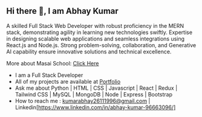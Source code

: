 ## Hi there 👋, I am Abhay Kumar

A skilled Full Stack Web Developer with robust proficiency in the MERN stack, demonstrating agility in learning new technologies swiftly. Expertise in designing scalable web applications and seamless integrations using React.js and Node.js. Strong problem-solving, collaboration, and Generative AI capability ensure innovative solutions and technical excellence.

More about Masai School: [Click Here](https://www.masaischool.com)

- I am a Full Stack Developer
- All of my projects are available at [Portfolio](https://abhkrportfolio.netlify.app/)
- Ask me about Python | HTML | CSS | Javascript | React | Redux | Tailwind CSS | MySQL | MongoDB | Node | Express | Bootstrap
- How to reach me : kumarabhay26111996@gmail.com | Linkedin[https://www.linkedin.com/in/abhay-kumar-96663096/]

<!--
**AbhayKumar2611/AbhayKumar2611** is a ✨ _special_ ✨ repository because its `README.md` (this file) appears on your GitHub profile.

Here are some ideas to get you started:

- 🔭 I’m currently working on ...
- 🌱 I’m currently learning ...
- 👯 I’m looking to collaborate on ...
- 🤔 I’m looking for help with ...
- 💬 Ask me about ...
- 📫 How to reach me: ...
- 😄 Pronouns: ...
- ⚡ Fun fact: ...
-->
